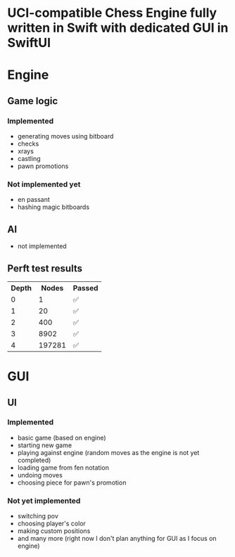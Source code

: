 # UCI-compatible Chess Engine fully written in Swift with dedicated GUI in SwiftUI
# Engine
## Game logic
### Implemented
- generating moves using bitboard
- checks
- xrays
- castling
- pawn promotions
### Not implemented yet
- en passant
- hashing magic bitboards
## AI
- not implemented
## Perft test results
<table>
   <tr>
    <th>Depth</th>
    <th>Nodes</th>
    <th>Passed</th>
  </tr>
  <tr>
    <td>0</td>
    <td>1</td>
    <td>✅</td>
  </tr>
  <tr>
    <td>1</td>
    <td>20</td>
    <td>✅</td>
  </tr>
  <tr>
    <td>2</td>
    <td>400</td>
    <td>✅</td>
  </tr>
  <tr>
    <td>3</td>
    <td>8902</td>
    <td>✅</td>
  </tr>
  <tr>
    <td>4</td>
    <td>197281</td>
    <td>✅</td>
  </tr>
</table>

# GUI
## UI
### Implemented
- basic game (based on engine)
- starting new game
- playing against engine (random moves as the engine is not yet completed)
- loading game from fen notation
- undoing moves
- choosing piece for pawn's promotion
### Not yet implemented
- switching pov
- choosing player's color
- making custom positions
- and many more (right now I don't plan anything for GUI as I focus on engine) 
